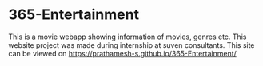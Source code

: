# 365-Entertainment
This is a movie webapp showing information of movies, genres etc.
This website project was made during internship at suven consultants.
This site can be viewed on https://prathamesh-s.github.io/365-Entertainment/
